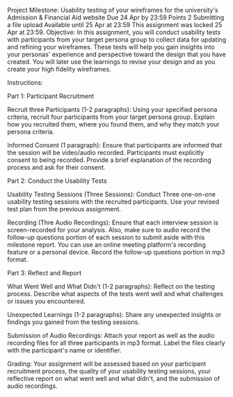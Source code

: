 Project Milestone: Usability testing of your wireframes for the university's Admission & Financial Aid website
Due 24 Apr by 23:59 Points 2 Submitting a file upload Available until 25 Apr at 23:59
This assignment was locked 25 Apr at 23:59.
Objective: In this assignment, you will conduct usability tests with participants from your target persona group to collect data for updating and refining your wireframes. These tests will help you gain insights into your personas' experience and perspective toward the design that you have created. You will later use the learnings to revise your design and as you create your high fidelity wireframes.

Instructions:

Part 1: Participant Recruitment

Recruit three Participants (1-2 paragraphs): Using your specified persona criteria, recruit four participants from your target persona group. Explain how you recruited them, where you found them, and why they match your persona criteria.

Informed Consent (1 paragraph): Ensure that participants are informed that the session will be video/audio recorded. Participants must explicitly consent to being recorded. Provide a brief explanation of the recording process and ask for their consent.

 

Part 2: Conduct the Usability Tests

Usability Testing Sessions (Three Sessions): Conduct Three one-on-one usability testing sessions with the recruited participants. Use your revised test plan from the previous assignment.

Recording (Thre Audio Recordings): Ensure that each interview session is screen-recorded for your analysis. Also, make sure to audio record the follow-up questions portion of each session to submit aside with this milestone report. You can use an online meeting platform's recording feature or a personal device. Record the follow-up questions portion in mp3 format.

 

Part 3: Reflect and Report

What Went Well and What Didn't (1-2 paragraphs): Reflect on the testing process. Describe what aspects of the tests went well and what challenges or issues you encountered.

Unexpected Learnings (1-2 paragraphs): Share any unexpected insights or findings you gained from the testing sessions. 

Submission of Audio Recordings: Attach your report as well as the audio recording files for all three participants in mp3 format. Label the files clearly with the participant's name or identifier.

 

Grading: Your assignment will be assessed based on your participant recruitment process, the quality of your usability testing sessions, your reflective report on what went well and what didn't, and the submission of audio recordings.
